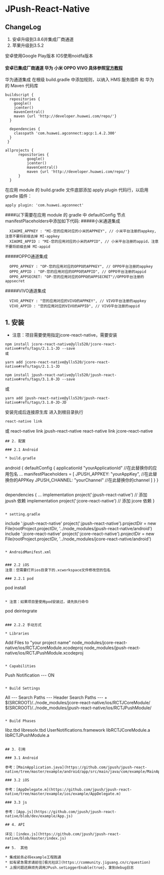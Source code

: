 # JPush-React-Native

## ChangeLog
1. 安卓升级到3.8.6并集成厂商通道
2. 苹果升级到3.5.2

安卓使用Google Play版本
IOS使用noidfa版本

#### 安卓已集成厂商通道 华为 小米 OPPO VIVO 具体参照[官方教程](https://docs.jiguang.cn//jpush/client/Android/android_guide/)
华为通道集成 
在根级 build.gradle 中添加规则，以纳入 HMS 服务插件 和 华为 的 Maven 代码库
```
buildscript {
  repositories {
    google()
    jcenter()
    mavenCentral()
    maven {url 'http://developer.huawei.com/repo/'}
  }

  dependencies {
    classpath 'com.huawei.agconnect:agcp:1.4.2.300'
  }
 }

allprojects {
      repositories {
          google()
          jcenter()
          mavenCentral()
          maven {url 'http://developer.huawei.com/repo/'}
      }
  }
```
在应用 module 的 build.gradle 文件底部添加 apply plugin 代码行，以启用 gradle 插件：
```
apply plugin: 'com.huawei.agconnect'
```
####以下需要在应用 module 的 gradle 中 defaultConfig 节点manifestPlaceholders中添加如下代码:
#####小米通道集成
```
  XIAOMI_APPKEY : "MI-您的应用对应的小米的APPKEY", // 小米平台注册的appkey,注意不要将前缀去掉 MI-appkey
  XIAOMI_APPID : "MI-您的应用对应的小米的APPID", // 小米平台注册的appid，注意不要将前缀去掉 MI-appid
```
#####OPPO通道集成
```
  OPPO_APPKEY : "OP-您的应用对应的OPPO的APPKEY", // OPPO平台注册的appkey
  OPPO_APPID : "OP-您的应用对应的OPPO的APPID", // OPPO平台注册的appid
  OPPO_APPSECRET: "OP-您的应用对应的OPPO的APPSECRET"//OPPO平台注册的appsecret
```
#####VIVO通道集成
```
  VIVO_APPKEY : "您的应用对应的VIVO的APPKEY", // VIVO平台注册的appkey
  VIVO_APPID : "您的应用对应的VIVO的APPID", // VIVO平台注册的appid
```

## 1. 安装

* 注意：项目需要使用指定jcore-react-native，需要安装
```shell
npm install jcore-react-native@ylls520/jcore-react-native#refs/tags/2.1.1-JD --save
或
```
```shell
yarn add jcore-react-native@ylls520/jcore-react-native#refs/tags/2.1.1-JD
```

```shell
npm install jpush-react-native@ylls520/jpush-react-native#refs/tags/3.1.0-JD --save
```
  或
```shell
yarn add jpush-react-native@ylls520/jpush-react-native#refs/tags/3.1.0-JD-JD
```
安装完成后连接原生库
进入到根目录执行<br/>
```shell
react-native link
```
或
react-native link jpush-react-native
react-native link jcore-react-native
```
## 2. 配置

### 2.1 Android

* build.gradle

  ```
  android {
        defaultConfig {
            applicationId "yourApplicationId"           //在此替换你的应用包名
            ...
            manifestPlaceholders = [
                    JPUSH_APPKEY: "yourAppKey",         //在此替换你的APPKey
                    JPUSH_CHANNEL: "yourChannel"        //在此替换你的channel
            ]
        }
    }
  ```

  ```
  dependencies {
        ...
        implementation project(':jpush-react-native')  // 添加 jpush 依赖
        implementation project(':jcore-react-native')  // 添加 jcore 依赖
    }
  ```

* setting.gradle

  ```
  include ':jpush-react-native'
  project(':jpush-react-native').projectDir = new File(rootProject.projectDir, '../node_modules/jpush-react-native/android')
  include ':jcore-react-native'
  project(':jcore-react-native').projectDir = new File(rootProject.projectDir, '../node_modules/jcore-react-native/android')
  ```

* AndroidManifest.xml

  ```
  <meta-data
  	android:name="JPUSH_CHANNEL"
  	android:value="${JPUSH_CHANNEL}" />
  <meta-data
  	android:name="JPUSH_APPKEY"
  	android:value="${JPUSH_APPKEY}" />    
  ```

### 2.2 iOS
注意：您需要打开ios目录下的.xcworkspace文件修改您的包名

### 2.2.1 pod

```
pod install
```

* 注意：如果项目里使用pod安装过，请先执行命令

  ```
  pod deintegrate
  ```

### 2.2.2 手动方式

* Libraries

  ```
  Add Files to "your project name"
  node_modules/jcore-react-native/ios/RCTJCoreModule.xcodeproj
  node_modules/jpush-react-native/ios/RCTJPushModule.xcodeproj
  ```

* Capabilities

  ```
  Push Notification --- ON
  ```

* Build Settings

  ```
  All --- Search Paths --- Header Search Paths --- +
  $(SRCROOT)/../node_modules/jcore-react-native/ios/RCTJCoreModule/
  $(SRCROOT)/../node_modules/jpush-react-native/ios/RCTJPushModule/
  ```

* Build Phases

  ```
  libz.tbd
  libresolv.tbd
  UserNotifications.framework
  libRCTJCoreModule.a
  libRCTJPushModule.a
  ```

## 3. 引用

### 3.1 Android

参考：[MainApplication.java](https://github.com/jpush/jpush-react-native/tree/master/example/android/app/src/main/java/com/example/MainApplication.java)

### 3.2 iOS

参考：[AppDelegate.m](https://github.com/jpush/jpush-react-native/tree/master/example/ios/example/AppDelegate.m) 

### 3.3 js

参考：[App.js](https://github.com/jpush/jpush-react-native/blob/dev/example/App.js) 

## 4. API

详见：[index.js](https://github.com/jpush/jpush-react-native/blob/master/index.js)

## 5.  其他

* 集成前务必将example工程跑通
* 如有紧急需求请前往[极光社区](https://community.jiguang.cn/c/question)
* 上报问题还麻烦先调用JPush.setLoggerEnable(true}，拿到debug日志

 

